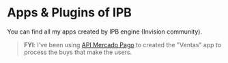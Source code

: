 # Apps & Plugins of IPB
You can find all my apps created by IPB engine (Invision community).

> **FYI**: I've been using [API Mercado Pago](https://www.mercadopago.com.ar/developers/es/reference) to created the "Ventas" app to process the buys that make the users.
